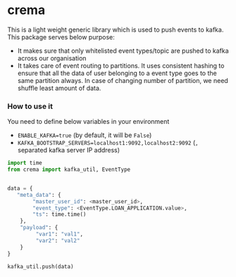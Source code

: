 # crema
This is a light weight generic library which is used to push events to kafka. This package serves below purpose:
 - It makes sure that only whitelisted event types/topic are pushed to kafka across our organisation
 - It takes care of event routing to partitions. It uses consistent hashing to ensure that all the data of user belonging to a event type goes to the same partition always. In case of changing number of partition, we need shuffle least amount of data.
 
### How to use it
You need to define below variables in your environment
 - `ENABLE_KAFKA=true` (by default, it will be `False`)
 - `KAFKA_BOOTSTRAP_SERVERS=localhost1:9092,localhost2:9092` (`,` separated kafka server IP address)
 
 ```python
import time
from crema import kafka_util, EventType

 
data = {
    "meta_data": {
         "master_user_id": <master_user_id>,
         "event_type": <EventType.LOAN_APPLICATION.value>,
         "ts": time.time()
     },
     "payload": {
          "var1": "val1",
          "var2": "val2"
     }
}

kafka_util.push(data)
```
